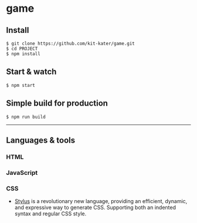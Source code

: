 # game

## Install

    $ git clone https://github.com/kit-kater/game.git
    $ cd PROJECT
    $ npm install


## Start & watch

    $ npm start

## Simple build for production

    $ npm run build

---

## Languages & tools

### HTML

### JavaScript

### CSS

- [Stylus](http://stylus-lang.com/) is a revolutionary new language, providing an efficient, dynamic, and expressive way to generate CSS. Supporting both an indented syntax and regular CSS style.
